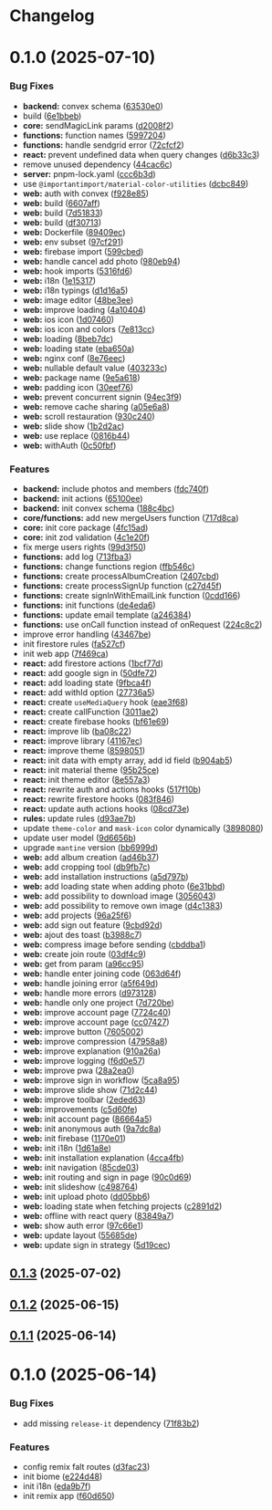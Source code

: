 # Changelog

# 0.1.0 (2025-07-10)


### Bug Fixes

* **backend:** convex schema ([63530e0](https://github.com/pchmn/prevezic/commit/63530e0232966ba359427f236762735bb466d139))
* build ([6e1bbeb](https://github.com/pchmn/prevezic/commit/6e1bbebc49d5c69f97c86dec31160979305892e5))
* **core:** sendMagicLink params ([d2008f2](https://github.com/pchmn/prevezic/commit/d2008f25d9abcde9682cbe90ed0f35523cb1f3b2))
* **functions:** function names ([5997204](https://github.com/pchmn/prevezic/commit/599720479115113259a36f68dfcfd06f4ab57077))
* **functions:** handle sendgrid error ([72cfcf2](https://github.com/pchmn/prevezic/commit/72cfcf25b5fbc8eaec6f902d8f999034ab97ab9d))
* **react:** prevent undefined data when query changes ([d6b33c3](https://github.com/pchmn/prevezic/commit/d6b33c3dcac6f11e6833de2b1ee396088c807c3d))
* remove unused dependency ([44cac6c](https://github.com/pchmn/prevezic/commit/44cac6c302c65a18ce6753e49ea15af94aec32e5))
* **server:** pnpm-lock.yaml ([ccc6b3d](https://github.com/pchmn/prevezic/commit/ccc6b3d70a913c185590c5468ed3a8636cfa467a))
* use `@importantimport/material-color-utilities` ([dcbc849](https://github.com/pchmn/prevezic/commit/dcbc84953aeea1b14510b3190c3f73c2b5058b1e))
* **web:** auth with convex ([f928e85](https://github.com/pchmn/prevezic/commit/f928e85e64227056329c415c6d622021d7d8e9dd))
* **web:** build ([6607aff](https://github.com/pchmn/prevezic/commit/6607affddfa44755cecea3bfb99ef648189e4401))
* **web:** build ([7d51833](https://github.com/pchmn/prevezic/commit/7d51833d1a79efd23806a3847b9e38e5cc4d320e))
* **web:** build ([df30713](https://github.com/pchmn/prevezic/commit/df30713f4bbeef1ee2fc244ce90d24d221ca4d58))
* **web:** Dockerfile ([89409ec](https://github.com/pchmn/prevezic/commit/89409ec781dcd83932f7a11eb17951765bb95c7c))
* **web:** env subset ([97cf291](https://github.com/pchmn/prevezic/commit/97cf29191a19f3088dc680bac31906f692ec6f88))
* **web:** firebase import ([599cbed](https://github.com/pchmn/prevezic/commit/599cbed5ffc885644279738ddf06ec88fe566e9c))
* **web:** handle cancel add photo ([980eb94](https://github.com/pchmn/prevezic/commit/980eb944f0af9dbbd4ff21a63bdd307cda1be681))
* **web:** hook imports ([5316fd6](https://github.com/pchmn/prevezic/commit/5316fd64ddf9b0012a2ee3b684b68b10e452fe6e))
* **web:** i18n ([1e15317](https://github.com/pchmn/prevezic/commit/1e15317a7593a68a0a9685dbac8f370eeeb657d4))
* **web:** i18n typings ([d1d16a5](https://github.com/pchmn/prevezic/commit/d1d16a5e5cf0b4fb512cfe0917617ba2b78a8a97))
* **web:** image editor ([48be3ee](https://github.com/pchmn/prevezic/commit/48be3ee373385d83449563cc2205a2b6e5b40a0f))
* **web:** improve loading ([4a10404](https://github.com/pchmn/prevezic/commit/4a10404caae26b2a8afe8014e4149eeb37098f68))
* **web:** ios icon ([1d07460](https://github.com/pchmn/prevezic/commit/1d07460aacadbd7068c108375a557974e14ee4c6))
* **web:** ios icon and colors ([7e813cc](https://github.com/pchmn/prevezic/commit/7e813cce37141b941db63da7b5841215c7db76fa))
* **web:** loading ([8beb7dc](https://github.com/pchmn/prevezic/commit/8beb7dc8bd060cf67b10c68877fabac6cdd316c1))
* **web:** loading state ([eba650a](https://github.com/pchmn/prevezic/commit/eba650af6964f6ffb949e90d0bab159cecc75067))
* **web:** nginx conf ([8e76eec](https://github.com/pchmn/prevezic/commit/8e76eecdec80082c5855885aaf97351645354ac3))
* **web:** nullable default value ([403233c](https://github.com/pchmn/prevezic/commit/403233c79d8bd4738cb603ff650a23c99a3d5539))
* **web:** package name ([9e5a618](https://github.com/pchmn/prevezic/commit/9e5a618e5661e5da12df7179a43616983b8fff69))
* **web:** padding icon ([30eef76](https://github.com/pchmn/prevezic/commit/30eef76e1f97faa7156f67923cc7fe6bb575e4d3))
* **web:** prevent concurrent signin ([94ec3f9](https://github.com/pchmn/prevezic/commit/94ec3f9c518aff7f3d5fd90be7ae78adab1344d7))
* **web:** remove cache sharing ([a05e6a8](https://github.com/pchmn/prevezic/commit/a05e6a889c7552ecd9dee7e8c1ffed6ef975ba60))
* **web:** scroll restauration ([930c240](https://github.com/pchmn/prevezic/commit/930c2400740b2fc75bff44d6235bcfe6b40f0b96))
* **web:** slide show ([1b2d2ac](https://github.com/pchmn/prevezic/commit/1b2d2ace1568564d8b12a879c0778d652feacf60))
* **web:** use replace ([0816b44](https://github.com/pchmn/prevezic/commit/0816b447a499b809e16585208af1182dd22f0802))
* **web:** withAuth ([0c50fbf](https://github.com/pchmn/prevezic/commit/0c50fbfeb76b8dc7e7b99f0ac84e83e942bf6159))


### Features

* **backend:** include photos and members ([fdc740f](https://github.com/pchmn/prevezic/commit/fdc740f470120b9961ae49b4b8d434950ce99eee))
* **backend:** init actions ([65100ee](https://github.com/pchmn/prevezic/commit/65100ee059f16139a4842a0094992f7956572fcb))
* **backend:** init convex schema ([188c4bc](https://github.com/pchmn/prevezic/commit/188c4bc2af3d09ac8acdb27e0b958649453cd8e2))
* **core/functions:** add new mergeUsers function ([717d8ca](https://github.com/pchmn/prevezic/commit/717d8caf749e37e3b4c877ba0f361cafe6cd810a))
* **core:** init core package ([4fc15ad](https://github.com/pchmn/prevezic/commit/4fc15adf6ea70c812b340cd9fe5ce637e9e2eb7b))
* **core:** init zod validation ([4c1e20f](https://github.com/pchmn/prevezic/commit/4c1e20fa1570bbfab6d419a05d5e21cef1ae7bf8))
* fix merge users rights ([99d3f50](https://github.com/pchmn/prevezic/commit/99d3f5083b8eeb298a2da5fb97cba1e4084b53e5))
* **functions:** add log ([713fba3](https://github.com/pchmn/prevezic/commit/713fba31821b4fbfb8f5e075f439217968e29e42))
* **functions:** change functions region ([ffb546c](https://github.com/pchmn/prevezic/commit/ffb546cfedd10b2514fca59dbc364c66bbbb24ac))
* **functions:** create processAlbumCreation ([2407cbd](https://github.com/pchmn/prevezic/commit/2407cbd0a3eb9fde47ea2cd65d6c1a63625f79d6))
* **functions:** create processSignUp function ([c27d45f](https://github.com/pchmn/prevezic/commit/c27d45f68dba90527633f461b902751cce048a02))
* **functions:** create signInWithEmailLink function ([0cdd166](https://github.com/pchmn/prevezic/commit/0cdd1669c57cb69be23fba641fcd75d1b0912baf))
* **functions:** init functions ([de4eda6](https://github.com/pchmn/prevezic/commit/de4eda6eaa6b2fcb662168ce36b2a1ec736907ca))
* **functions:** update email template ([a246384](https://github.com/pchmn/prevezic/commit/a2463842c6e367faa3bd705cf06dfc0f0e6ae1c5))
* **functions:** use onCall function instead of onRequest ([224c8c2](https://github.com/pchmn/prevezic/commit/224c8c2278ad583b0611a31b2c7ef6056a94f0f8))
* improve error handling ([43467be](https://github.com/pchmn/prevezic/commit/43467be7bd741a0f8f0b2b3f6dfc151656c22cd3))
* init firestore rules ([fa527cf](https://github.com/pchmn/prevezic/commit/fa527cfee97ff33e9fd30b1354ff2584e7dcf474))
* init web app ([7f469ca](https://github.com/pchmn/prevezic/commit/7f469cad15dc283563bab51ba15c7acf17cc80dc))
* **react:** add firestore actions ([1bcf77d](https://github.com/pchmn/prevezic/commit/1bcf77d4944aeb7749a3553876424c3a52574466))
* **react:** add google sign in ([50dfe72](https://github.com/pchmn/prevezic/commit/50dfe722ef0fb405b0eed1410536a1edba407d42))
* **react:** add loading state ([9fbca4f](https://github.com/pchmn/prevezic/commit/9fbca4f819bb041f152bc3e354276c1918bb2327))
* **react:** add withId option ([27736a5](https://github.com/pchmn/prevezic/commit/27736a5cfc76dc94011c251c46b422a8a2aa4b6c))
* **react:** create `useMediaQuery` hook ([eae3f68](https://github.com/pchmn/prevezic/commit/eae3f680d69694dca2180ebaf303df99d2f19715))
* **react:** create callFunction ([3011ae2](https://github.com/pchmn/prevezic/commit/3011ae2fd877cd97ee4ff83c457e71c9473db306))
* **react:** create firebase hooks ([bf61e69](https://github.com/pchmn/prevezic/commit/bf61e695905146b3de1830740464bcffb1dcc07a))
* **react:** improve lib ([ba08c22](https://github.com/pchmn/prevezic/commit/ba08c22bddb38fbf225af52da48610cb8e23d038))
* **react:** improve library ([41167ec](https://github.com/pchmn/prevezic/commit/41167ec114f780e7af79cf0d2241c87ca2a2fe8e))
* **react:** improve theme ([8598051](https://github.com/pchmn/prevezic/commit/8598051a9564c8bcc5c805cbf8b1717b1b41e716))
* **react:** init data with empty array, add id field ([b904ab5](https://github.com/pchmn/prevezic/commit/b904ab5970d2f667f50cfbbea00f80f6aa39f044))
* **react:** init material theme ([95b25ce](https://github.com/pchmn/prevezic/commit/95b25ced1aac3b0f10c94923cf6ee54edbcdda89))
* **react:** init theme editor ([8e557a3](https://github.com/pchmn/prevezic/commit/8e557a366760c0a8ee4c6e301c78d6821741cc36))
* **react:** rewrite auth and actions hooks ([517f10b](https://github.com/pchmn/prevezic/commit/517f10b9b63a42f12227a27020860483ed87aa4e))
* **react:** rewrite firestore hooks ([083f846](https://github.com/pchmn/prevezic/commit/083f8461c6b8daf266655296fe6f7e8624b5a3c4))
* **react:** update auth actions hooks ([08cd73e](https://github.com/pchmn/prevezic/commit/08cd73e9c4626bdeadbb9a072d4fff4238ff8340))
* **rules:** update rules ([d93ae7b](https://github.com/pchmn/prevezic/commit/d93ae7bb880b80eb96359187ff43313042c0ae39))
* update `theme-color` and `mask-icon` color dynamically ([3898080](https://github.com/pchmn/prevezic/commit/3898080dcad1216fe2f7bd4b0a130b026786063c))
* update user model ([9d6656b](https://github.com/pchmn/prevezic/commit/9d6656ba0d197bdd7e32194d24a79cd45eb8d9ac))
* upgrade `mantine` version ([bb6999d](https://github.com/pchmn/prevezic/commit/bb6999d08d0b7a267426e4563152092e15fb8870))
* **web:** add album creation ([ad46b37](https://github.com/pchmn/prevezic/commit/ad46b376878c7589ae3ebbf57aa0eac398450b17))
* **web:** add cropping tool ([db9fb7c](https://github.com/pchmn/prevezic/commit/db9fb7c5527ebd37e13df5dced2c54aa120f8048))
* **web:** add installation instructions ([a5d797b](https://github.com/pchmn/prevezic/commit/a5d797b425b1b0d2de9005d9ad16a817a8a01752))
* **web:** add loading state when adding photo ([6e31bbd](https://github.com/pchmn/prevezic/commit/6e31bbd8fb8f90173638e1501cec4de41c945204))
* **web:** add possibility to download image ([3056043](https://github.com/pchmn/prevezic/commit/30560437c187fd53c3cf96df495ed797a9e78666))
* **web:** add possibility to remove own image ([d4c1383](https://github.com/pchmn/prevezic/commit/d4c1383ce0ac9825f13c7cb140fbf99aaef76947))
* **web:** add projects ([96a25f6](https://github.com/pchmn/prevezic/commit/96a25f6e8d33bafd19743b8951c6c4890b1609d0))
* **web:** add sign out feature ([9cbd92d](https://github.com/pchmn/prevezic/commit/9cbd92de7cd8b8294da58ffb7928511ba75a36be))
* **web:** ajout des toast ([b3988c7](https://github.com/pchmn/prevezic/commit/b3988c74ae11a4da75ca136c7864dac6f60ec90a))
* **web:** compress image before sending ([cbddba1](https://github.com/pchmn/prevezic/commit/cbddba144528a3bdfe09be0b925690c064ee29e8))
* **web:** create join route ([03df4c9](https://github.com/pchmn/prevezic/commit/03df4c9309659fe1ae2512e9dca24eb1de6286ec))
* **web:** get from param ([a96cc95](https://github.com/pchmn/prevezic/commit/a96cc95a5c0bd14b1b30df92740b3db5b51bac70))
* **web:** handle enter joining code ([063d64f](https://github.com/pchmn/prevezic/commit/063d64fdc2127a0620c5aea3d6312c2840f95906))
* **web:** handle joining error ([a5f649d](https://github.com/pchmn/prevezic/commit/a5f649d99db216347d5ddd7ff0f29179219e3c0b))
* **web:** handle more errors ([d973128](https://github.com/pchmn/prevezic/commit/d97312825f66a38a53d0a75b2fe939dc6c8aa49a))
* **web:** handle only one project ([7d720be](https://github.com/pchmn/prevezic/commit/7d720bea28020836c59dded8e5f38c99368973fd))
* **web:** improve account page ([7724c40](https://github.com/pchmn/prevezic/commit/7724c40da1c3d6a3bf2039f27d74446146df5447))
* **web:** improve account page ([cc07427](https://github.com/pchmn/prevezic/commit/cc07427f334ee41eff41be5b5e4750d24aae121c))
* **web:** improve button ([7605002](https://github.com/pchmn/prevezic/commit/76050028defae3b511c6ff89a8e7b8fb0f859fbf))
* **web:** improve compression ([47958a8](https://github.com/pchmn/prevezic/commit/47958a86a9bd116562bf8cfff2f68ba3dc3fee3b))
* **web:** improve explanation ([910a26a](https://github.com/pchmn/prevezic/commit/910a26a01a9959c077dfb82c71b24dacb3098858))
* **web:** improve logging ([f6d0e57](https://github.com/pchmn/prevezic/commit/f6d0e579e6566081c812756edd20042ff358fd35))
* **web:** improve pwa ([28a2ea0](https://github.com/pchmn/prevezic/commit/28a2ea02e9409083644abacf06df5bbc88ab05d3))
* **web:** improve sign in workflow ([5ca8a95](https://github.com/pchmn/prevezic/commit/5ca8a95f634e7c6e3f88018c23392e3dd6a15994))
* **web:** improve slide show ([71d2c44](https://github.com/pchmn/prevezic/commit/71d2c44f16b57f93592a49aee1bbb877a79713c7))
* **web:** improve toolbar ([2eded63](https://github.com/pchmn/prevezic/commit/2eded6360bf57a1765132a254b7d37607122d309))
* **web:** improvements ([c5d60fe](https://github.com/pchmn/prevezic/commit/c5d60fe0f751c082c85d8bb0aa2b0d2a18f24602))
* **web:** init account page ([86664a5](https://github.com/pchmn/prevezic/commit/86664a5aedf9317ba6606f1de5692d694b571636))
* **web:** init anonymous auth ([9a7dc8a](https://github.com/pchmn/prevezic/commit/9a7dc8a4f1411325120dd7ae43002a28d66f6899))
* **web:** init firebase ([1170e01](https://github.com/pchmn/prevezic/commit/1170e019ea2a4feaf0b074cfe0f841b93a6d3434))
* **web:** init i18n ([1d61a8e](https://github.com/pchmn/prevezic/commit/1d61a8e778909736740321f0114d00eefcbea491))
* **web:** init installation explanation ([4cca4fb](https://github.com/pchmn/prevezic/commit/4cca4fb9da204b6da5944e0a1faee16046c6e301))
* **web:** init navigation ([85cde03](https://github.com/pchmn/prevezic/commit/85cde039419daff48e8c10877a73ef1207bff744))
* **web:** init routing and sign in page ([90c0d69](https://github.com/pchmn/prevezic/commit/90c0d69e507c416b0490c5c70cde112069d2a31c))
* **web:** init slideshow ([c498764](https://github.com/pchmn/prevezic/commit/c498764bfde98996c703ccbe9230771e2a3b1e29))
* **web:** init upload photo ([dd05bb6](https://github.com/pchmn/prevezic/commit/dd05bb69554da88ab8224949743d2b4f4173150a))
* **web:** loading state when fetching projects ([c2891d2](https://github.com/pchmn/prevezic/commit/c2891d29b45602b686874d67bb192016df12ee72))
* **web:** offline with react query ([83849a7](https://github.com/pchmn/prevezic/commit/83849a7712d5e1ec7e30d4df630c300ff7807246))
* **web:** show auth error ([97c66e1](https://github.com/pchmn/prevezic/commit/97c66e1cd90d08107effa8485753dcb500cf9f5b))
* **web:** update layout ([55685de](https://github.com/pchmn/prevezic/commit/55685de51683d94655df1d7ea636c6fdec80d72e))
* **web:** update sign in strategy ([5d19cec](https://github.com/pchmn/prevezic/commit/5d19cec919688dd98f769f66ca0fe261d19fa58f))

## [0.1.3](https://github.com/pchmn/kipzat/compare/0.1.2...0.1.3) (2025-07-02)

## [0.1.2](https://github.com/pchmn/kipzat/compare/0.1.1...0.1.2) (2025-06-15)

## [0.1.1](https://github.com/pchmn/kipzat/compare/0.1.0...0.1.1) (2025-06-14)

# 0.1.0 (2025-06-14)


### Bug Fixes

* add missing `release-it` dependency ([71f83b2](https://github.com/pchmn/kipzat/commit/71f83b2ec7e090542c6cc5eea9e2083843af6de8))


### Features

* config remix falt routes ([d3fac23](https://github.com/pchmn/kipzat/commit/d3fac2312090a2ddf5eae540a36b828b3f1b4679))
* init biome ([e224d48](https://github.com/pchmn/kipzat/commit/e224d4817fa84f8367165260265c6fa29b8192e6))
* init i18n ([eda9b7f](https://github.com/pchmn/kipzat/commit/eda9b7f76ce461a29cf70980044956f5bbcfc330))
* init remix app ([f60d650](https://github.com/pchmn/kipzat/commit/f60d650c4a6f428364c43535f5f73d372d09d5f2))
